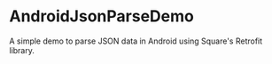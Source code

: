 # AndroidJsonParseDemo

A simple demo to parse JSON data in Android using Square's Retrofit library.
